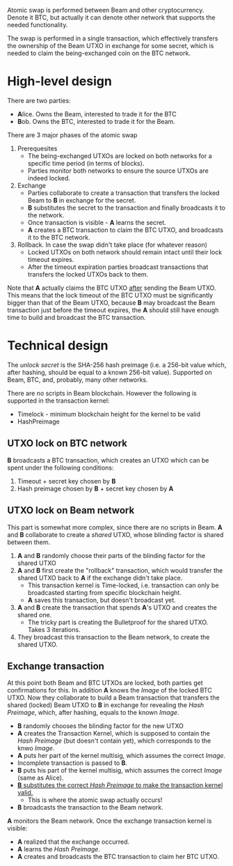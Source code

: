 Atomic swap is performed between Beam and other cryptocurrency. Denote it BTC, but actually it can denote other network that supports the needed functionality.

The swap is performed in a single transaction, which effectively transfers the ownership of the Beam UTXO in exchange for some secret, which is needed to claim the being-exchanged coin on the BTC network.

# High-level design

There are two parties:
* **A**lice. Owns the Beam, interested to trade it for the BTC
* **B**ob. Owns the BTC, interested to trade it for the Beam.

There are 3 major phases of the atomic swap
1. Prerequesites
   * The being-exchanged UTXOs are locked on both networks for a specific time period (in terms of blocks).
   * Parties monitor both networks to ensure the source UTXOs are indeed locked.
2. Exchange
   * Parties collaborate to create a transaction that transfers the locked Beam to **B** in exchange for the secret.
   * **B** substitutes the secret to the transaction and finally broadcasts it to the network.
   * Once transaction is visible - **A** learns the secret.
   * **A** creates a BTC transaction to claim the BTC UTXO, and broadcasts it to the BTC network.
3. Rollback. In case the swap didn't take place (for whatever reason)
   * Locked UTXOs on both network should remain intact until their lock timeout expires.
   * After the timeout expiration parties broadcast transactions that transfers the locked UTXOs back to them.

Note that **A** actually claims the BTC UTXO <u>after</u> sending the Beam UTXO. This means that the lock timeout of the BTC UTXO must be significantly bigger than that of the Beam UTXO, because **B** may broadcast the Beam transaction just before the timeout expires, the **A** should still have enough time to build and broadcast the BTC transaction.

# Technical design

The _unlock secret_ is the SHA-256 hash preimage (i.e. a 256-bit value which, after hashing, should be equal to a known 256-bit value). Supported on Beam, BTC, and, probably, many other networks.

There are no scripts in Beam blockchain. However the following is supported in the transaction kernel:
* Timelock - minimum blockchain height for the kernel to be valid
* HashPreimage

## UTXO lock on BTC network

**B** broadcasts a BTC transaction, which creates an UTXO which can be spent under the following conditions:
1. Timeout + secret key chosen by **B**
1. Hash preimage chosen by **B** + secret key chosen by **A**

## UTXO lock on Beam network

This part is somewhat more complex, since there are no scripts in Beam. **A** and **B** collaborate to create a _shared_ UTXO, whose blinding factor is shared between them.

1. **A** and **B** randomly choose their parts of the blinding factor for the shared UTXO
1. **A** and **B** first create the "rollback" transaction, which would transfer the shared UTXO back to **A** if the exchange didn't take place.
   * This transaction kernel is Time-locked, i.e. transaction can only be broadcasted starting from specific blockchain height.
   * **A** saves this transaction, but doesn't broadcast yet.
1. **A** and **B** create the transaction that spends **A**'s UTXO and creates the shared one.
   * The tricky part is creating the Bulletproof for the shared UTXO. Takes 3 iterations.
1. They broadcast this transaction to the Beam network, to create the shared UTXO.

## Exchange transaction

At this point both Beam and BTC UTXOs are locked, both parties get confirmations for this. In addition **A** knows the _Image_ of the locked BTC UTXO. Now they collaborate to build a Beam transaction that transfers the shared (locked) Beam UTXO to **B** in exchange for revealing the _Hash Preimage_, which, after hashing, equals to the known _Image_.

* **B** randomly chooses the blinding factor for the new UTXO
* **A** creates the Transaction Kernel, which is supposed to contain the _Hash Preimage_ (but doesn't contain yet), which corresponds to the knwo _Image_.
* **A** puts her part of the kernel multisig, which assumes the correct _Image_.
* Incomplete transaction is passed to **B**.
* **B** puts his part of the kernel multisig, which assumes the correct _Image_ (same as Alice).
* <u>**B** substitutes the correct _Hash Preimage_ to make the transaction kernel valid.</u>
   * This is where the atomic swap actually occurs!
* **B** broadcasts the transaction to the Beam network.

**A** monitors the Beam network. Once the exchange transaction kernel is visible:
* **A** realized that the exchange occurred.
* **A** learns the _Hash Preimage_.
* **A** creates and broadcasts the BTC transaction to claim her BTC UTXO.

